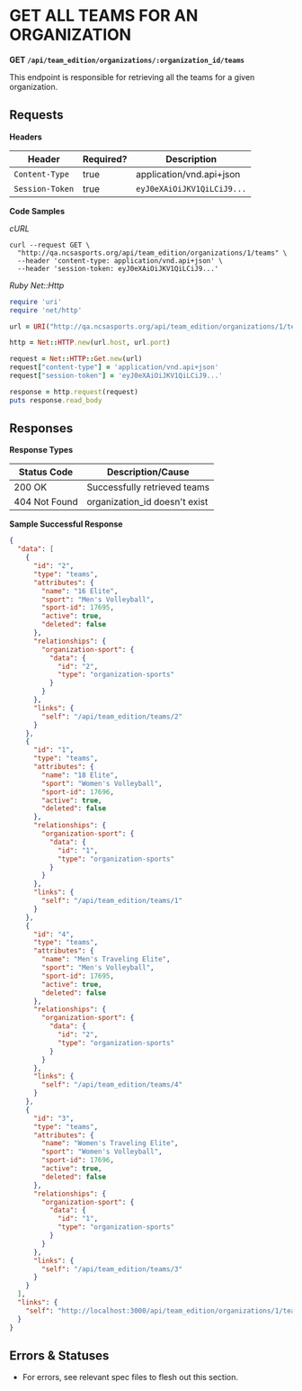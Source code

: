 # GET ALL TEAMS FOR AN ORGANIZATION

**GET `/api/team_edition/organizations/:organization_id/teams`**

This endpoint is responsible for retrieving all the teams for a given organization.

## Requests

**Headers**

| Header          | Required? | Description                |
|-----------------|-----------|----------------------------|
| `Content-Type`  | true      | application/vnd.api+json   |
| `Session-Token` | true      | `eyJ0eXAiOiJKV1QiLCiJ9...` |


**Code Samples**

_cURL_

```shell
curl --request GET \
  "http://qa.ncsasports.org/api/team_edition/organizations/1/teams" \
  --header 'content-type: application/vnd.api+json' \
  --header 'session-token: eyJ0eXAiOiJKV1QiLCiJ9...'
```


_Ruby Net::Http_

```ruby
require 'uri'
require 'net/http'

url = URI("http://qa.ncsasports.org/api/team_edition/organizations/1/teams")

http = Net::HTTP.new(url.host, url.port)

request = Net::HTTP::Get.new(url)
request["content-type"] = 'application/vnd.api+json'
request["session-token"] = 'eyJ0eXAiOiJKV1QiLCiJ9...'

response = http.request(request)
puts response.read_body
```


## Responses

**Response Types**

| Status Code                    | Description/Cause                 |
|--------------------------------|-----------------------------------|
| 200 OK                         | Successfully retrieved teams      |
| 404 Not Found                  | organization_id doesn't exist     |


**Sample Successful Response**

```json
{
  "data": [
    {
      "id": "2",
      "type": "teams",
      "attributes": {
        "name": "16 Elite",
        "sport": "Men's Volleyball",
        "sport-id": 17695,
        "active": true,
        "deleted": false
      },
      "relationships": {
        "organization-sport": {
          "data": {
            "id": "2",
            "type": "organization-sports"
          }
        }
      },
      "links": {
        "self": "/api/team_edition/teams/2"
      }
    },
    {
      "id": "1",
      "type": "teams",
      "attributes": {
        "name": "18 Elite",
        "sport": "Women's Volleyball",
        "sport-id": 17696,
        "active": true,
        "deleted": false
      },
      "relationships": {
        "organization-sport": {
          "data": {
            "id": "1",
            "type": "organization-sports"
          }
        }
      },
      "links": {
        "self": "/api/team_edition/teams/1"
      }
    },
    {
      "id": "4",
      "type": "teams",
      "attributes": {
        "name": "Men's Traveling Elite",
        "sport": "Men's Volleyball",
        "sport-id": 17695,
        "active": true,
        "deleted": false
      },
      "relationships": {
        "organization-sport": {
          "data": {
            "id": "2",
            "type": "organization-sports"
          }
        }
      },
      "links": {
        "self": "/api/team_edition/teams/4"
      }
    },
    {
      "id": "3",
      "type": "teams",
      "attributes": {
        "name": "Women's Traveling Elite",
        "sport": "Women's Volleyball",
        "sport-id": 17696,
        "active": true,
        "deleted": false
      },
      "relationships": {
        "organization-sport": {
          "data": {
            "id": "1",
            "type": "organization-sports"
          }
        }
      },
      "links": {
        "self": "/api/team_edition/teams/3"
      }
    }
  ],
  "links": {
    "self": "http://localhost:3000/api/team_edition/organizations/1/teams"
  }
}

```


## Errors & Statuses

* For errors, see relevant spec files to flesh out this section.
